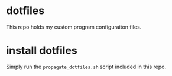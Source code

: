 # dotfiles
This repo holds my custom program configuraiton files.

# install dotfiles
Simply run the `propagate_dotfiles.sh` script included in this repo.
